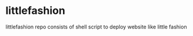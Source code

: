 # littlefashion
littlefashion repo consists of shell script to deploy website like little fashion  

